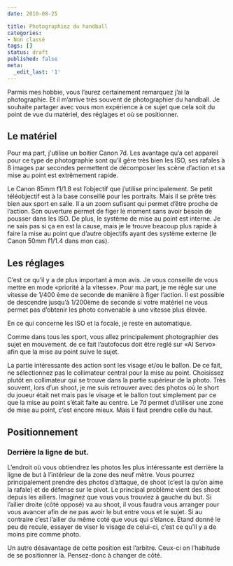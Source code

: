 ```yaml
---
date: 2010-08-25

title: Photographiez du handball
categories:
- Non classé
tags: []
status: draft
published: false
meta:
  _edit_last: '1'
---
```

Parmis mes hobbie, vous l’aurez certainement remarquez j’ai la photographie. Et il m’arrive très souvent de photographier du handball. Je souhaite partager avec vous mon expérience à ce sujet que cela soit du point de vue du matériel, des réglages et où se positionner.
<h2>Le matériel</h2>
Pour ma part, j'utilise un boitier Canon 7d. Les avantage qu’a cet appareil pour ce type de photographie sont qu’il gère très bien les ISO, ses rafales à 8 images par secondes permettent de décomposer les scène d’action et sa mise au point est extrêmement rapide.

Le Canon 85mm f1/1.8 est l’objectif que j’utilise principalement. Se petit téléobjectif est à la base conseillé pour les portraits. Mais il se prête très bien aux sport en salle. Il a un zoom sufisant qui permet d’être proche de l’action. Son ouverture permet de figer le moment sans avoir besoin de pousser dans les ISO. De plus, le système de mise au point est interne. Je ne sais pas si ça en est la cause, mais je le trouve beacoup plus rapide à faire la mise au point que d’autre objectifs ayant des système externe (le Canon 50mm f1/1.4 dans mon cas).
<h2>Les réglages</h2>
C’est ce qu’il y a de plus important à mon avis. Je vous conseille de vous mettre en mode «priorité à la vitesse». Pour ma part, je me règle sur une vitesse de 1/400 ème de seconde de manière à figer l’action. Il est possible de descendre jusqu’à 1/200ème de seconde si votre matériel ne vous permet pas d’obtenir les photo convenable à une vitesse plus élevée.

En ce qui concerne les ISO et la focale, je reste en automatique.

Comme dans tous les sport, vous allez principalement photographier des sujet en mouvement. de ce fait l’autofocus doit être reglé sur «AI Servo» afin que la mise au point suive le sujet.

La partie intéressante des action sont les visage et/ou le ballon. De ce fait, ne sélectionnez pas le collimateur central pour la mise au point. Choisissez plutôt en collimateur qui se trouve dans la partie supérieur de la photo. Très souvent, lors d’un shoot, je me suis retrouver avec des photos où le short du joueur était net mais pas le visage et le ballon tout simplement par ce que la mise au point s’était faite au centre. Le 7d permet d’utiliser une zone de mise au point, c’est encore mieux. Mais il faut prendre celle du haut.
<h2>Positionnement</h2>
<h3>Derrière la ligne de but.</h3>
L’endroit où vous obtiendrez les photos les plus intéressante est derrière la ligne de but à l’intérieur de la zone des neuf mètre. Vous pourrez principalement prendre des photos d’attaque, de shoot (c’est la qu’on aime la rafale) et de défense sur le pivot. Le principal problème vient des shoot depuis les ailiers. Imaginez que vous vous trouviez à gauche du but. Si l’ailier droite (côté opposé) va au shoot, il vous faudra vous arranger pour vous avancer afin de ne pas avoir le but entre vous et le sujet. Si au contraire c’est l’ailier du même coté que vous qui s’élance. Etand donné le peu de recule, essayer de viser le visage de celui-ci, c’est ce qu’il y a de moins pire comme photo.

Un autre désavantage de cette position est l’arbitre. Ceux-ci on l’habitude de se positionner là. Pensez-donc à changer de côté.
